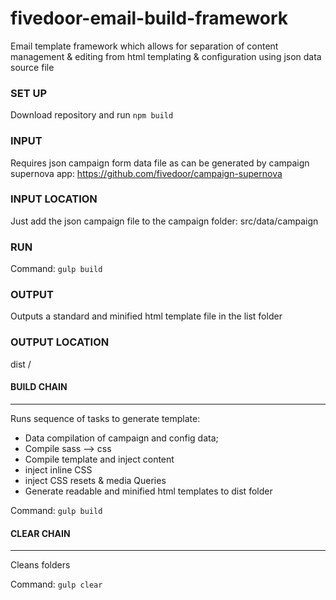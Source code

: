 # fivedoor-email-build-framework

Email template framework which allows for separation of content management & editing from html templating & configuration using json data source file

### SET UP
Download repository and run `npm build `

### INPUT
Requires json campaign form data file as can be generated by campaign supernova app:
https://github.com/fivedoor/campaign-supernova

### INPUT LOCATION
Just add the json campaign file to the campaign folder: 
src/data/campaign 

### RUN
Command:  `gulp build`

### OUTPUT
Outputs a standard and minified html template file in the list folder

### OUTPUT LOCATION
dist /




#### BUILD CHAIN
--------------------------------------------------
Runs sequence of tasks to generate template: 
- Data compilation of campaign and config data;
- Compile sass —> css
- Compile template and inject content
- inject inline CSS 
- inject CSS resets  & media Queries
- Generate readable and minified html  templates to dist folder

Command: `gulp build`


#### CLEAR CHAIN
--------------------------------------------------
Cleans folders

Command: `gulp clear`
